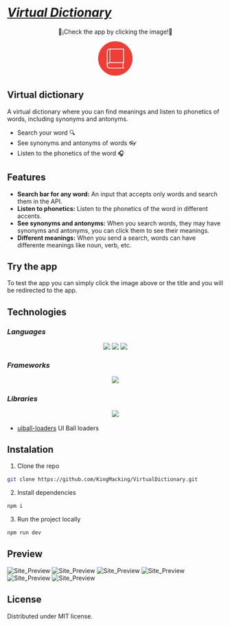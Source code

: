 # [_**Virtual Dictionary**_](https://virtualdictionary.netlify.app "Live app")

<p align='center'>
    📕¡Check the app by clicking the image!📕
</p>
<p align='center'>
    <a href="https://virtualdictionary.netlify.app"><img height="80"src="https://raw.githubusercontent.com/KingMacking/VirtualDictionary/7a0939366933a7d7cf88a0b4af2dc5dc4a41cfad/public/icon.svg"></a>
</p>

## Virtual dictionary

A virtual dictionary where you can find meanings and listen to phonetics of words, including synonyms and antonyms.

- Search your word 🔍
- See synonyms and antonyms of words 👓
- Listen to the phonetics of the word 🎧

## Features

- **Search bar for any word:** An input that accepts only words and search them in the API.
- **Listen to phonetics:** Listen to the phonetics of the word in different accents.
- **See synonyms and antonyms:** When you search words, they may have synonyms and antonyms, you can click them to see their meanings.
- **Different meanings:** When you send a search, words can have differente meanings like noun, verb, etc.

## Try the app

To test the app you can simply click the image above or the title and you will be redirected to the app.

## Technologies
### _Languages_
<p align='center'>
    <img height="30"src="https://img.shields.io/badge/html5-%23E34F26.svg?style=for-the-badge&logo=html5&logoColor=white">
    <img height="30"src="https://img.shields.io/badge/css3-%231572B6.svg?style=for-the-badge&logo=css3&logoColor=white">
    <img height="30"src="https://img.shields.io/badge/javascript-%23323330.svg?style=for-the-badge&logo=javascript&logoColor=%23F7DF1E">
</p>

### _Frameworks_
<p align='center'>
    <img height="30"src="https://img.shields.io/badge/react-%2320232a.svg?style=for-the-badge&logo=react&logoColor=%2361DAFB">
</p>

### _Libraries_
<p align='center'>
    <img height="30"src="https://img.shields.io/badge/tailwindcss-%2338B2AC.svg?style=for-the-badge&logo=tailwind-css&logoColor=white">
</p>

- [uiball-loaders] UI Ball loaders


## Instalation
1. Clone the repo
```sh
git clone https://github.com/KingMacking/VirtualDictionary.git
```
2. Install dependencies
```sh
npm i
```
3. Run the project locally
```sh
npm run dev
```
## Preview

![Site_Preview](https://imgur.com/BqzDsL8.png "Site preview")
![Site_Preview](https://imgur.com/Z1HUVOM.png "Site preview")
![Site_Preview](https://imgur.com/j7jNrnZ.png "Site preview")
![Site_Preview](https://imgur.com/VuZX55G.png "Site preview")
![Site_Preview](https://imgur.com/e1QCM76.png "Site preview")
![Site_Preview](https://imgur.com/YRX2Rpi.png "Site preview")

## License
Distributed under MIT license.

   [uiball-loaders]: <https://uiball.com/loaders/>